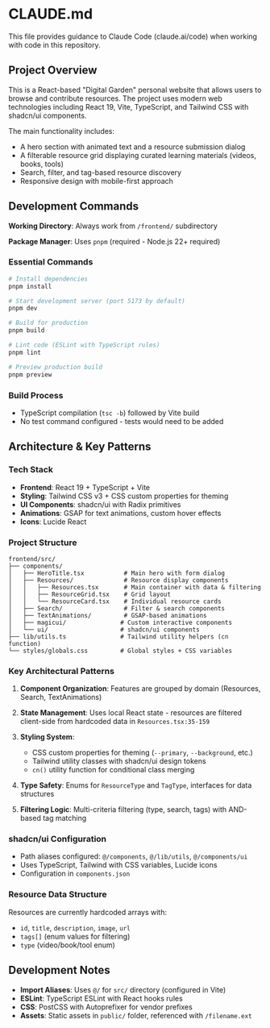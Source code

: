 # CLAUDE.md

This file provides guidance to Claude Code (claude.ai/code) when working with code in this repository.

## Project Overview

This is a React-based "Digital Garden" personal website that allows users to browse and contribute resources. The project uses modern web technologies including React 19, Vite, TypeScript, and Tailwind CSS with shadcn/ui components.

The main functionality includes:
- A hero section with animated text and a resource submission dialog
- A filterable resource grid displaying curated learning materials (videos, books, tools)
- Search, filter, and tag-based resource discovery
- Responsive design with mobile-first approach

## Development Commands

**Working Directory**: Always work from `/frontend/` subdirectory

**Package Manager**: Uses `pnpm` (required - Node.js 22+ required)

### Essential Commands
```bash
# Install dependencies
pnpm install

# Start development server (port 5173 by default)
pnpm dev

# Build for production
pnpm build

# Lint code (ESLint with TypeScript rules)
pnpm lint

# Preview production build
pnpm preview
```

### Build Process
- TypeScript compilation (`tsc -b`) followed by Vite build
- No test command configured - tests would need to be added

## Architecture & Key Patterns

### Tech Stack
- **Frontend**: React 19 + TypeScript + Vite
- **Styling**: Tailwind CSS v3 + CSS custom properties for theming
- **UI Components**: shadcn/ui with Radix primitives
- **Animations**: GSAP for text animations, custom hover effects
- **Icons**: Lucide React

### Project Structure
```
frontend/src/
├── components/
│   ├── HeroTitle.tsx           # Main hero with form dialog
│   ├── Resources/              # Resource display components
│   │   ├── Resources.tsx       # Main container with data & filtering
│   │   ├── ResourceGrid.tsx    # Grid layout
│   │   └── ResourceCard.tsx    # Individual resource cards
│   ├── Search/                 # Filter & search components
│   ├── TextAnimations/         # GSAP-based animations
│   ├── magicui/               # Custom interactive components
│   └── ui/                    # shadcn/ui components
├── lib/utils.ts               # Tailwind utility helpers (cn function)
└── styles/globals.css         # Global styles + CSS variables
```

### Key Architectural Patterns

1. **Component Organization**: Features are grouped by domain (Resources, Search, TextAnimations)

2. **State Management**: Uses local React state - resources are filtered client-side from hardcoded data in `Resources.tsx:35-159`

3. **Styling System**: 
   - CSS custom properties for theming (`--primary`, `--background`, etc.)
   - Tailwind utility classes with shadcn/ui design tokens
   - `cn()` utility function for conditional class merging

4. **Type Safety**: Enums for `ResourceType` and `TagType`, interfaces for data structures

5. **Filtering Logic**: Multi-criteria filtering (type, search, tags) with AND-based tag matching

### shadcn/ui Configuration
- Path aliases configured: `@/components`, `@/lib/utils`, `@/components/ui`
- Uses TypeScript, Tailwind with CSS variables, Lucide icons
- Configuration in `components.json`

### Resource Data Structure
Resources are currently hardcoded arrays with:
- `id`, `title`, `description`, `image`, `url`
- `tags[]` (enum values for filtering)
- `type` (video/book/tool enum)

## Development Notes

- **Import Aliases**: Uses `@/` for `src/` directory (configured in Vite)
- **ESLint**: TypeScript ESLint with React hooks rules
- **CSS**: PostCSS with Autoprefixer for vendor prefixes
- **Assets**: Static assets in `public/` folder, referenced with `/filename.ext`